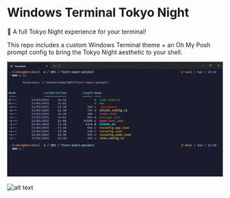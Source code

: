 # Windows Terminal Tokyo Night

🌙 A full Tokyo Night experience for your terminal!

This repo includes a custom Windows Terminal theme + an Oh My Posh prompt config to bring the Tokyo Night aesthetic to your shell.

![Preview](.github/assets/terminal-preview.png)

![alt text](image.png)
